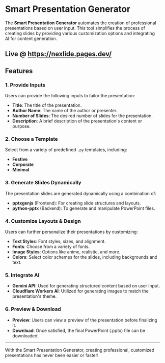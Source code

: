 # Smart Presentation Generator

The **Smart Presentation Generator** automates the creation of professional presentations based on user input. This tool simplifies the process of creating slides by providing various customization options and integrating AI for content generation.

## Live @ https://nexlide.pages.dev/

## Features

### 1. **Provide Inputs**
Users can provide the following inputs to tailor the presentation:
- **Title**: The title of the presentation.
- **Author Name**: The name of the author or presenter.
- **Number of Slides**: The desired number of slides for the presentation.
- **Description**: A brief description of the presentation's content or purpose.

### 2. **Choose a Template**
Select from a variety of predefined `.py` templates, including:
- **Festive**
- **Corporate**
- **Minimal**

### 3. **Generate Slides Dynamically**
The presentation slides are generated dynamically using a combination of:
- **pptxgenjs** (Frontend): For creating slide structures and layouts.
- **python-pptx** (Backend): To generate and manipulate PowerPoint files.

### 4. **Customize Layouts & Design**
Users can further personalize their presentations by customizing:
- **Text Styles**: Font styles, sizes, and alignment.
- **Fonts**: Choose from a variety of fonts.
- **Image Styles**: Options like anime, realistic, and more.
- **Colors**: Select color schemes for the slides, including backgrounds and text.

### 5. **Integrate AI**
- **Gemini API**: Used for generating structured content based on user input.
- **Cloudflare Workers AI**: Utilized for generating images to match the presentation's theme.

### 6. **Preview & Download**
- **Preview**: Users can view a preview of the presentation before finalizing it.
- **Download**: Once satisfied, the final PowerPoint (.pptx) file can be downloaded.

---

With the Smart Presentation Generator, creating professional, customized presentations has never been easier or faster!
